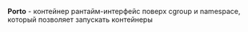 **Porto** - контейнер рантайм-интерфейс поверх cgroup и namespace, который позволяет запускать контейнеры